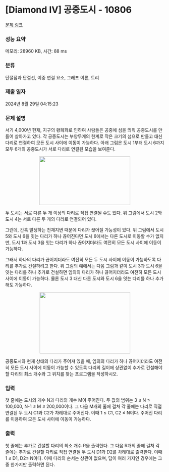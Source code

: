 # [Diamond IV] 공중도시 - 10806 

[문제 링크](https://www.acmicpc.net/problem/10806) 

### 성능 요약

메모리: 28960 KB, 시간: 88 ms

### 분류

단절점과 단절선, 이중 연결 요소, 그래프 이론, 트리

### 제출 일자

2024년 8월 29일 04:15:23

### 문제 설명

<p>서기 4,000년 현재, 지구의 황폐화로 인하여 사람들은 공중에 섬을 띄워 공중도시를 만들어 살아가고 있다. 각 공중도시는 부양무게의 한계로 작은 크기의 섬으로 만들고 대신 다리로 연결하여 모든 도시 사이에 이동이 가능하다. 아래 그림은 도시 1부터 도시 6까지 모두 6개의 공중도시가 서로 다리로 연결된 모습을 보여준다.</p>

<p style="text-align: center;"><img alt="" src="https://onlinejudgeimages.s3-ap-northeast-1.amazonaws.com/problem/10806/1.png" style="height:154px; width:288px"></p>

<p>두 도시는 서로 다른 두 개 이상의 다리로 직접 연결될 수도 있다. 위 그림에서 도시 2와 도시 4는 서로 다른 두 개의 다리로 연결되어 있다. </p>

<p>그런데, 간혹 발생하는 천재지변 때문에 다리가 끊어질 가능성이 있다. 위 그림에서 도시 5와 도시 6을 잇는 다리가 하나 끊어진다면 도시 6에서는 다른 도시로 이동할 수가 없지만, 도시 1과 도시 3을 잇는 다리가 하나 끊어지더라도 여전히 모든 도시 사이에 이동이 가능하다. </p>

<p>그래서 하나의 다리가 끊어지더라도 여전히 모든 두 도시 사이에 이동이 가능하도록 다리를 추가로 건설하려고 한다. 위 그림의 예에서는 다음 그림과 같이 도시 3과 도시 6을 잇는 다리를 하나 추가로 건설하면 임의의 다리가 하나 끊어지더라도 여전히 모든 도시 사이에 이동이 가능하다. 물론 도시 3 대신 다른 도시와 도시 6을 잇는 다리를 하나 추가해도 가능하다.</p>

<p style="text-align: center;"><img alt="" src="https://onlinejudgeimages.s3-ap-northeast-1.amazonaws.com/problem/10806/2.png" style="height:194px; width:287px"></p>

<p>공중도시와 현재 상태의 다리가 주어져 있을 때, 임의의 다리가 하나 끊어지더라도 여전히 모든 도시 사이에 이동이 가능할 수 있도록 다리의 길이에 상관없이 추가로 건설해야할 다리의 최소 개수와 그 위치를 찾는 프로그램을 작성하시오.</p>

### 입력 

 <p>첫 줄에는 도시의 개수 N과 다리의 개수 M이 주어진다. 두 값의 범위는 3 ≤ N ≤ 100,000, N-1 ≤ M ≤ 200,000이다. 그 다음 M개의 줄에 걸쳐 각 줄에는 다리로 직접 연결된 두 도시 C1과 C2가 차례대로 주어진다. 이때 1 ≤ C1, C2 ≤ N이다. 주어진 다리를 이용하여 모든 도시 사이에 이동이 가능하다.</p>

### 출력 

 <p>첫 줄에는 추가로 건설할 다리의 최소 개수 R을 출력한다. 그 다음 R개의 줄에 걸쳐 각 줄에는 추가로 건설할 다리로 직접 연결될 두 도시 D1과 D2를 차례대로 출력한다. 이때 1 ≤ D1, D2≤ N이다. 이때 다리의 순서는 상관이 없으며, 답이 여러 가지인 경우에는 그 중 한가지만 출력하면 된다.</p>

